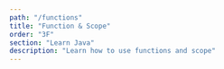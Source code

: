```yaml
---
path: "/functions"
title: "Function & Scope"
order: "3F"
section: "Learn Java"
description: "Learn how to use functions and scope"
---
```


